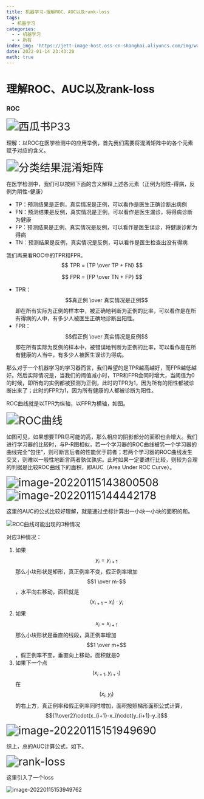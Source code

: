 ```yaml
---
title: 机器学习-理解ROC、AUC以及rank-loss
tags:
  - 机器学习
categories:
  - - 机器学习
  - - 所有
index_img: 'https://jett-image-host.oss-cn-shanghai.aliyuncs.com/img/watermelon.jpg'
date: 2022-01-14 23:43:20
math: true
---
```


# 理解ROC、AUC以及rank-loss

### ROC

<img src="https://jett-image-host.oss-cn-shanghai.aliyuncs.com/img/image-20220115103747376.png" alt="西瓜书P33" style="zoom:200%;" />

理解：以ROC在医学检测中的应用举例，首先我们需要将混淆矩阵中的各个元素赋予对应的含义。

<img src="https://jett-image-host.oss-cn-shanghai.aliyuncs.com/img/image-20220115111426556.png" alt="分类结果混淆矩阵" style="zoom:200%;" />

在医学检测中，我们可以按照下面的含义解释上述各元素（正例为阳性-得病，反例为阴性-健康）

- TP：预测结果是正例，真实情况是正例，可以看作是医生正确诊断出病例
- FN：预测结果是反例，真实情况是正例，可以看作是医生漏诊，将得病诊断为健康
- FP：预测结果是正例，真实情况是反例，可以看作是医生误诊，将健康诊断为得病
- TN：预测结果是反例，真实情况是反例，可以看作是医生检查出没有得病

我们再来看ROC中的TPR和FPR。
$$
TPR = {TP \over TP + FN}
$$

$$
FPR = {FP \over TN + FP}
$$



- TPR：$$真正例 \over 真实情况是正例$$即在所有实际为正例的样本中，被正确地判断为正例的比率，可以看作是在所有得病的人中，有多少人被医生正确地诊断出阳性。
- FPR：$$假正例 \over 真实情况是反例$$即在所有实际为反例的样本中，被错误地判断为正例的比率，可以看作是在所有健康的人当中，有多少人被医生误诊为得病。

那么对于一个机器学习的学习器而言，我们希望的是TPR越高越好，而FPR越低越好。然后实际情况是，当我们的阈值减小时，TPR和FPR会同时增大，当阈值为0的时候，即所有的实例都被预测为正例，此时的TPR为1，因为所有的阳性都被诊断出来了；此时的FPR为1，因为所有健康的人都被诊断为阳性。

ROC曲线就是以TPR为纵轴，以FPR为横轴，如图。

<img src="https://jett-image-host.oss-cn-shanghai.aliyuncs.com/img/image-20220115141452830.png" alt="ROC曲线" style="zoom:200%;" />

如图可见，如果想要TPR尽可能的高，那么相应的阴影部分的面积也会增大。我们进行学习器的比较时，与P-R图相似，若一个学习器的ROC曲线被另一个学习器的曲线完全”包住“，则可断言后者的性能优于前者；若两个学习器的ROC曲线发生交叉，则难以一般性地断言两者孰优孰劣。此时如果一定要进行比较，则较为合理的判据是比较ROC曲线下的面积，即AUC（Area Under ROC Curve）。

<img src="https://jett-image-host.oss-cn-shanghai.aliyuncs.com/img/image-20220115143800508.png" alt="image-20220115143800508" style="zoom:200%;" />

<img src="https://jett-image-host.oss-cn-shanghai.aliyuncs.com/img/image-20220115144442178.png" alt="image-20220115144442178" style="zoom:200%;" />

这里的AUC的公式比较好理解，就是通过坐标计算出一小块一小块的面积的和。

![ROC曲线可能出现的3种情况](https://jett-image-host.oss-cn-shanghai.aliyuncs.com/img/image-20220115151620674.png)

对应3种情况：

1. 如果$$y_i = y_{i+1}$$那么小块形状是矩形，真正例率不变，假正例率增加$$1 \over m-$$，水平向右移动，面积就是$$(x_{i+1} - x_i) \cdot y_i $$
2. 如果$$x_i = x_{i+1}$$那么小块形状是垂直的线段，真正例率增加$$1 \over m+$$，假正例率不变，垂直向上移动，面积就是0
3. 如果下一个点$$(x_{i+1}, y_{i+1})$$在$$(x_{i}, y_{i})$$的右上方，真正例率和假正例率同时增加，面积按照梯形面积公式计算，$${1\over2}\cdot(x_{i+1}-x_i)\cdot(y_{i+1}-y_i)$$

<img src="https://jett-image-host.oss-cn-shanghai.aliyuncs.com/img/image-20220115151949690.png" alt="image-20220115151949690" style="zoom:200%;" />

综上，总的AUC计算公式，如下。

<img src="https://jett-image-host.oss-cn-shanghai.aliyuncs.com/img/image-20220115143829171.png" alt="rank-loss" style="zoom:200%;" />

这里引入了一个loss

![image-20220115153949762](https://jett-image-host.oss-cn-shanghai.aliyuncs.com/img/image-20220115153949762.png)